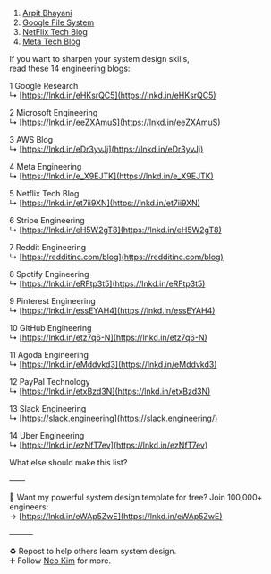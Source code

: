 1. [Arpit Bhayani](https://www.youtube.com/watch?v=DA5W8tO_7Nw&list=PLsdq-3Z1EPT0RrDebPvBNlmuXDfT6Qs2T)
2. [Google File System](https://static.googleusercontent.com/media/research.google.com/en//archive/gfs-sosp2003.pdf)
3.  [NetFlix Tech Blog](https://netflixtechblog.com/)
4. [Meta Tech Blog](https://engineering.fb.com/)

If you want to sharpen your system design skills,  
read these 14 engineering blogs:  
  
  
1 Google Research  
↳ [https://lnkd.in/eHKsrQC5](https://lnkd.in/eHKsrQC5)  
  
2 Microsoft Engineering  
↳ [https://lnkd.in/eeZXAmuS](https://lnkd.in/eeZXAmuS)  
  
3 AWS Blog  
↳ [https://lnkd.in/eDr3yvJj](https://lnkd.in/eDr3yvJj)  
  
4 Meta Engineering  
↳ [https://lnkd.in/e_X9EJTK](https://lnkd.in/e_X9EJTK)  
  
5 Netflix Tech Blog  
↳ [https://lnkd.in/et7ii9XN](https://lnkd.in/et7ii9XN)  
  
6 Stripe Engineering  
↳ [https://lnkd.in/eH5W2gT8](https://lnkd.in/eH5W2gT8)  
  
7 Reddit Engineering  
↳ [https://redditinc.com/blog](https://redditinc.com/blog)  
  
8 Spotify Engineering  
↳ [https://lnkd.in/eRFtp3t5](https://lnkd.in/eRFtp3t5)  
  
9 Pinterest Engineering  
↳ [https://lnkd.in/essEYAH4](https://lnkd.in/essEYAH4)  
  
10 GitHub Engineering  
↳ [https://lnkd.in/etz7q6-N](https://lnkd.in/etz7q6-N)  
  
11 Agoda Engineering  
↳ [https://lnkd.in/eMddvkd3](https://lnkd.in/eMddvkd3)  
  
12 PayPal Technology  
↳ [https://lnkd.in/etxBzd3N](https://lnkd.in/etxBzd3N)  
  
13 Slack Engineering  
↳ [https://slack.engineering](https://slack.engineering/)  
  
14 Uber Engineering  
↳ [https://lnkd.in/ezNfT7ev](https://lnkd.in/ezNfT7ev)  
  
  
What else should make this list?  
  
——  
  
🎁 Want my powerful system design template for free? Join 100,000+ engineers:  
→ [https://lnkd.in/eWAp5ZwE](https://lnkd.in/eWAp5ZwE)  
  
———  
  
♻ Repost to help others learn system design.  
➕ Follow [](https://www.linkedin.com/in/ACoAAEALjXEBnGWKup7Y3FjFIJ1ocWkZGqToedo)[Neo Kim](https://www.linkedin.com/in/nk-systemdesign-one/) for more.